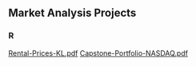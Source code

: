 ## Market Analysis Projects
### R
[Rental-Prices-KL.pdf](https://github.com/LawWeiKen/Market-Analysis-in-R-/files/11928859/Rental-Prices-KL.pdf)
[Capstone-Portfolio-NASDAQ.pdf](https://github.com/LawWeiKen/Market-Analysis-in-R-/files/11928860/Capstone-Portfolio-NASDAQ.pdf)
